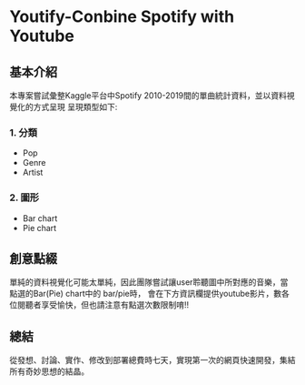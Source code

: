 Youtify-Conbine Spotify with Youtube
===

## 基本介紹
本專案嘗試彙整Kaggle平台中Spotify 2010-2019間的單曲統計資料，並以資料視覺化的方式呈現
呈現類型如下:
### 1. 分類
  * Pop
  * Genre
  * Artist
### 2. 圖形
  * Bar chart
  * Pie chart 
## 創意點綴
單純的資料視覺化可能太單純，因此團隊嘗試讓user聆聽圖中所對應的音樂，當點選的Bar(Pie) chart中的 bar/pie時，
會在下方資訊欄提供youtube影片，數各位閱聽者享受愉快，但也請注意有點選次數限制唷!!


## 總結
從發想、討論、實作、修改到部署總費時七天，實現第一次的網頁快速開發，集結所有奇妙思想的結晶。
